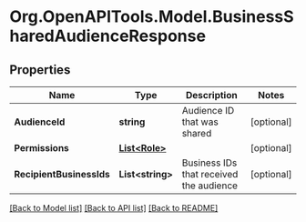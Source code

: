 # Org.OpenAPITools.Model.BusinessSharedAudienceResponse

## Properties

Name | Type | Description | Notes
------------ | ------------- | ------------- | -------------
**AudienceId** | **string** | Audience ID that was shared | [optional] 
**Permissions** | [**List&lt;Role&gt;**](Role.md) |  | [optional] 
**RecipientBusinessIds** | **List&lt;string&gt;** | Business IDs that received the audience | [optional] 

[[Back to Model list]](../README.md#documentation-for-models) [[Back to API list]](../README.md#documentation-for-api-endpoints) [[Back to README]](../README.md)

